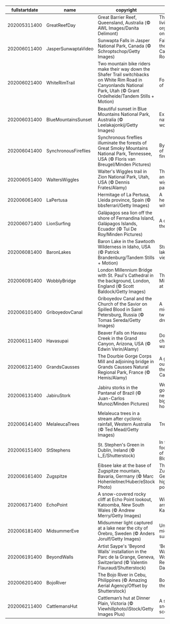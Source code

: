 |fullstartdate|name|copyright|title|image|
|--|--|--|--|--|
202005311400|GreatReefDay|Great Barrier Reef, Queensland, Australia (© AWL Images/Danita Delimont)|The largest living organism on Earth|![](/en-AU/2020/06/202005311400GreatReefDay.jpg)|
202006011400|JasperSunwaptaVideo|Sunwapta Falls in Jasper National Park, Canada (© Schroptschop/Getty Images)|Falling for the Canadian Rockies|![](/en-AU/2020/06/202006011400JasperSunwaptaVideo.jpg)|
202006021400|WhiteRimTrail|Two mountain bike riders make their way down the Shafer Trail switchbacks on White Rim Road in Canyonlands National Park, Utah (© Grant Ordelheide/Tandem Stills + Motion)|For the love of bikes|![](/en-AU/2020/06/202006021400WhiteRimTrail.jpg)|
202006031400|BlueMountainsSunset|Beautiful sunset in Blue Mountains National Park, Australia (© Leelakajonkij/Getty Images)|Exploring a natural wonder|![](/en-AU/2020/06/202006031400BlueMountainsSunset.jpg)|
202006041400|SynchronousFireflies|Synchronous fireflies illuminate the forests of Great Smoky Mountains National Park, Tennessee, USA (© Floris van Breugel/Minden Pictures)|By the light of the fireflies|![](/en-AU/2020/06/202006041400SynchronousFireflies.jpg)|
202006051400|WaltersWiggles|Walter's Wiggles trail in Zion National Park, Utah, USA (© Dennis Frates/Alamy)|The long and wiggling path|![](/en-AU/2020/06/202006051400WaltersWiggles.jpg)|
202006061400|LaPertusa|Hermitage of La Pertusa, Lleida province, Spain (© bbsferrari/Getty Images)|A hermitage with a view|![](/en-AU/2020/06/202006061400LaPertusa.jpg)|
202006071400|LionSurfing|Galápagos sea lion off the shore of Fernandina Island, Galápagos Islands, Ecuador (© Tui De Roy/Minden Pictures)|A day for the oceans|![](/en-AU/2020/06/202006071400LionSurfing.jpg)|
202006081400|BaronLakes|Baron Lake in the Sawtooth Wilderness in Idaho, USA (© Patrick Brandenburg/Tandem Stills + Motion)|Stunning lakeside views|![](/en-AU/2020/06/202006081400BaronLakes.jpg)|
202006091400|WobblyBridge|London Millennium Bridge with St. Paul's Cathedral in the background, London, England (© Scott Baldock/Getty Images)|The Millennium at 20|![](/en-AU/2020/06/202006091400WobblyBridge.jpg)|
202006101400|GriboyedovCanal|Griboyedov Canal and the Church of the Savior on Spilled Blood in Saint Petersburg, Russia (© Tomas Sereda/Getty Images)|A midsummer twilight's dream|![](/en-AU/2020/06/202006101400GriboyedovCanal.jpg)|
202006111400|Havasupai|Beaver Falls on Havasu Creek in the Grand Canyon, Arizona, USA (© Edwin Verin/Alamy)|Don’t go chasing waterfalls|![](/en-AU/2020/06/202006111400Havasupai.jpg)|
202006121400|GrandsCausses|The Dourbie Gorge Corps Mill and adjoining bridge in Grands Causses Natural Regional Park, France (© Hemis/Alamy)|A gorge-ous mill in the Causses|![](/en-AU/2020/06/202006121400GrandsCausses.jpg)|
202006131400|JabiruStork|Jabiru storks in the Pantanal of Brazil (© Juan-Carlos Munoz/Minden Pictures)|We’re gonna need a bigger bird house|![](/en-AU/2020/06/202006131400JabiruStork.jpg)|
202006141400|MelaleucaTrees|Melaleuca trees in a stream after cyclonic rainfall, Western Australia (© Ted Mead/Getty Images)|Tree time|![](/en-AU/2020/06/202006141400MelaleucaTrees.jpg)|
202006151400|StStephens|St. Stephen's Green in Dublin, Ireland (© L_E/Shutterstock)|In the footsteps of Leopold Bloom|![](/en-AU/2020/06/202006151400StStephens.jpg)|
202006161400|Zugspitze|Eibsee lake at the base of Zugspitze mountain, Bavaria, Germany (© Marc Hohenleitner/Huber/eStock Photo)|The Zugspitze: Germany's highest point|![](/en-AU/2020/06/202006161400Zugspitze.jpg)|
202006171400|EchoPoint|A snow-covered rocky cliff at Echo Point lookout, Katoomba, New South Wales  (© Andrew Merry/Getty Images)|Winter arrives in Katoomba|![](/en-AU/2020/06/202006171400EchoPoint.jpg)|
202006181400|MidsummerEve|Midsummer light captured at a lake near the city of Örebro, Sweden (© Anders Jorulf/Getty Images)|Under the midnight sun|![](/en-AU/2020/06/202006181400MidsummerEve.jpg)|
202006191400|BeyondWalls|Artist Saype's 'Beyond Walls' installation in the Parc de la Grange, Geneva, Switzerland (© Valentin Flauraud/Shutterstock)|‘Beyond Walls’ for World Refugee Day|![](/en-AU/2020/06/202006191400BeyondWalls.jpg)|
202006201400|BojoRiver|The Bojo River in Cebu, Philippines (© Amazing Aerial Agency/Offset by Shutterstock)|Boating on the Bojo|![](/en-AU/2020/06/202006201400BojoRiver.jpg)|
202006211400|CattlemansHut|Cattleman’s hut at Dinner Plain, Victoria (© Viewhillphoto/iStock/Getty Images Plus)|A seriously snowy scene|![](/en-AU/2020/06/202006211400CattlemansHut.jpg)|
